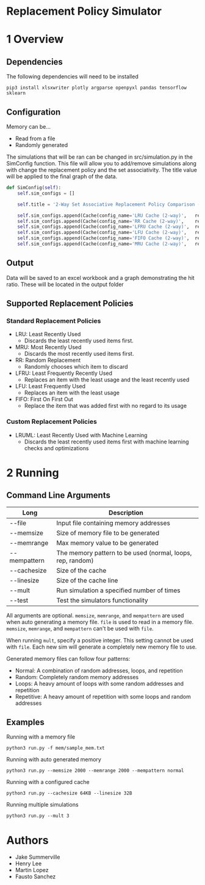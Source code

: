 # Replacement Policy Simulator

# 1 Overview 

## Dependencies

The following dependencies will need to be installed

``` 
pip3 install xlsxwriter plotly argparse openpyxl pandas tensorflow sklearn
```

## Configuration

Memory can be...

- Read from a file
- Randomly generated

The simulations that will be ran can be changed in src/simulation.py in the SimConfig function. This file will allow you to add/remove simulations along with change the replacement policy and the set associativity. The title value will be applied to the final graph of the data.

``` python 
def SimConfig(self):
	self.sim_configs = []

	self.title = '2-Way Set Associative Replacement Policy Comparison (' + self.mem_pattern + ')'

	self.sim_configs.append(Cache(config_name='LRU Cache (2-way)',   repl='LRU',     ways=2))
	self.sim_configs.append(Cache(config_name='RR Cache (2-way)',    repl='RR',      ways=2))
	self.sim_configs.append(Cache(config_name='LFRU Cache (2-way)',  repl='LFRU',    ways=2))
	self.sim_configs.append(Cache(config_name='LFU Cache (2-way)',   repl='LFU',     ways=2))
	self.sim_configs.append(Cache(config_name='FIFO Cache (2-way)',  repl='FIFO',    ways=2))
	self.sim_configs.append(Cache(config_name='MRU Cache (2-way)',   repl='MRU',     ways=2))
```

## Output

Data will be saved to an excel workbook and a graph demonstrating the hit ratio. These will be located in the output folder

## Supported Replacement Policies

### Standard Replacement Policies

- LRU: Least Recently Used
    - Discards the least recently used items first.
- MRU: Most Recently Used
    - Discards the most recently used items first.
- RR: Random Replacement
    - Randomly chooses which item to discard
- LFRU: Least Frequently Recently Used
    - Replaces an item with the least usage and the least recently used
- LFU: Least Frequently Used
    - Replaces an item with the least usage
- FIFO: First On First Out
    - Replace the item that was added first with no regard to its usage

### Custom Replacement Policies

- LRUML: Least Recently Used with Machine Learning
	- Discards the least recently used items first with machine learning checks and optimizations

# 2 Running

## Command Line Arguments

| Long         | Description                                                |
|--------------|------------------------------------------------------------|
| --file       | Input file containing memory addresses                     |
| --memsize    | Size of memory file to be generated                        |
| --memrange   | Max memory value to be generated                           |
| --mempattern | The memory pattern to be used (normal, loops, rep, random) |
| --cachesize  | Size of the cache                                          |
| --linesize   | Size of the cache line                                     |
| --mult       | Run simulation a specified number of times                 |
| --test       | Test the simulators functionality                          |
      
All arguments are optional. `memsize`, `memrange`, and `mempattern` are used when auto generating a memory file. `file` is used to read in a memory file. `memsize`, `memrange`, and `mempattern` can't be used with `file`. 

When running `mult`, specify a positive integer. This setting cannot be used with `file`. Each new sim will generate a completely new memory file to use.

Generated memory files can follow four patterns:

- Normal: A combination of random addresses, loops, and repetition
- Random: Completely random memory addresses
- Loops: A heavy amount of loops with some random addresses and repetition
- Repetitive: A heavy amount of repetition with some loops and random addresses 

## Examples

Running with a memory file

```
python3 run.py -f mem/sample_mem.txt 
```

Running with auto generated memory

```
python3 run.py --memsize 2000 --memrange 2000 --mempattern normal
```

Running with a configured cache

```
python3 run.py --cachesize 64KB --linesize 32B
```

Running multiple simulations

```
python3 run.py --mult 3
```


# Authors

* Jake Summerville
* Henry Lee
* Martin Lopez
* Fausto Sanchez

